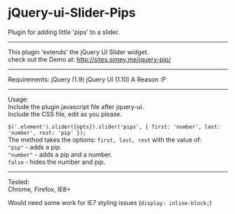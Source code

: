jQuery-ui-Slider-Pips
=====================
  
Plugin for adding little 'pips' to a slider.    
  
  
-------------------------------------
  
  
This plugin 'extends' the jQuery UI Slider widget.    
check out the Demo at: http://sites.simey.me/jquery-pip/    
  
  
------------------------------------  
  
  
Requirements:
jQuery (1.9)
jQuery UI (1.10)
A Reason :P
  
  
------------------------------------  
  
  
Usage:   
Include the plugin javascript file after jquery-ui.   
Include the CSS file, edit as you please.  
  
  
`$('.element').slider({opts}).slider('pips', { first: 'number', last: 'number', rest: 'pip' });`  
The method takes the options: `first, last, rest` with the value of:  
`"pip"` - adds a pip.  
`"number"` - adds a pip and a number.  
`false` - hides the number and pip.  

  
  
------------------------------------

Tested:   
Chrome, Firefox, IE8+  
  
   
Would need some work for IE7 styling issues (`display: inline-block;`)





